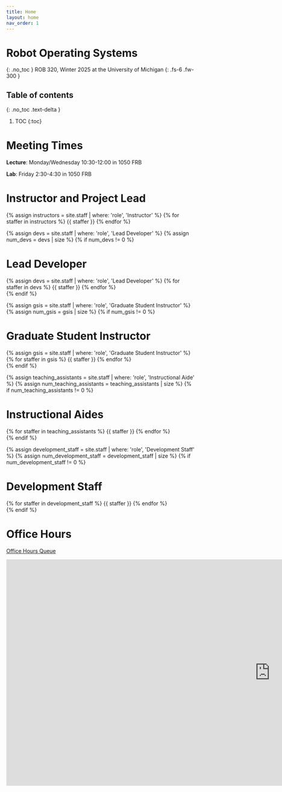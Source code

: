 ```yaml
---
title: Home
layout: home
nav_order: 1
---
```


# Robot Operating Systems
{: .no_toc }
ROB 320, Winter 2025 at the University of Michigan
{: .fs-6 .fw-300 }

## Table of contents
{: .no_toc .text-delta }

1. TOC
{:toc}

# Meeting Times
**Lecture**: Monday/Wednesday 10:30-12:00 in 1050 FRB

**Lab**: Friday 2:30-4:30 in 1050 FRB

# Instructor and Project Lead

<div class="staff-row">
{% assign instructors = site.staff | where: 'role', 'Instructor' %}
{% for staffer in instructors %}
{{ staffer }}
{% endfor %}
</div>

{% assign devs = site.staff | where: 'role', 'Lead Developer' %}
{% assign num_devs = devs | size %}
{% if num_devs != 0 %}
# Lead Developer
<div class="staff-row">
{% assign devs = site.staff | where: 'role', 'Lead Developer' %}
{% for staffer in devs %}
{{ staffer }}
{% endfor %}
</div>
{% endif %}

{% assign gsis = site.staff | where: 'role', 'Graduate Student Instructor' %}
{% assign num_gsis = gsis | size %}
{% if num_gsis != 0 %}
# Graduate Student Instructor
<div class="staff-row">
{% assign gsis = site.staff | where: 'role', 'Graduate Student Instructor' %}
{% for staffer in gsis %}
{{ staffer }}
{% endfor %}
</div>
{% endif %}

{% assign teaching_assistants = site.staff | where: 'role', 'Instructional Aide' %}
{% assign num_teaching_assistants = teaching_assistants | size %}
{% if num_teaching_assistants != 0 %}
# Instructional Aides
<div class="staff-row">
{% for staffer in teaching_assistants %}
{{ staffer }}
{% endfor %}
</div>
{% endif %}

{% assign development_staff = site.staff | where: 'role', 'Development Staff' %}
{% assign num_development_staff = development_staff | size %}
{% if num_development_staff != 0 %}
# Development Staff
<div class="staff-row">
{% for staffer in development_staff %}
{{ staffer }}
{% endfor %}
</div>
{% endif %}

# Office Hours

[Office Hours Queue](https://oh.eecs.umich.edu/courses/rob320)
<br>
<iframe src="https://calendar.google.com/calendar/embed?src=c_41016a3477456b89a7e3e704284dc8d9bc54416ce78f5e1b61b7d7034f54cdae%40group.calendar.google.com&ctz=America%2FNew_York" style="border: 0" width="1400" height="600" frameborder="0" scrolling="no"></iframe>
